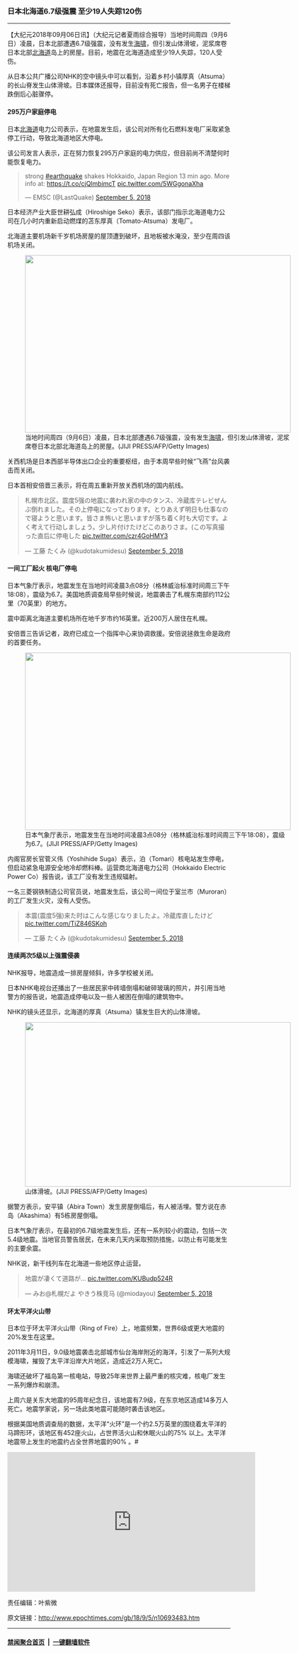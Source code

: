 ### 日本北海道6.7级强震  至少19人失踪120伤
------------------------

<p>【大纪元2018年09月06日讯】（大纪元记者夏雨综合报导）当地时间周四（9月6日）凌晨，日本北部遭遇6.7级强震，没有发生<a href="http://www.epochtimes.com/gb/tag/%E6%B5%B7%E5%95%B8.html">海啸</a>，但引发山体滑坡，泥浆席卷日本北部<a href="http://www.epochtimes.com/gb/tag/%E5%8C%97%E6%B5%B7%E9%81%93.html">北海道</a>岛上的房屋。目前，地震在北海道造成至少19人失踪，120人受伤。</p>
<p>从日本公共广播公司NHK的空中镜头中可以看到，沿着乡村小镇厚真（Atsuma）的长山脊发生山体滑坡。日本媒体还报导，目前没有死亡报告，但一名男子在楼梯跌倒后心脏骤停。</p>
<h4>295万户家庭停电</h4>
<p>日本<a href="http://www.epochtimes.com/gb/tag/%E5%8C%97%E6%B5%B7%E9%81%93.html">北海道</a>电力公司表示，在地震发生后，该公司对所有化石燃料发电厂采取紧急停工行动，导致北海道地区大停电。</p>
<p>该公司发言人表示，正在努力恢复295万户家庭的电力供应，但目前尚不清楚何时能恢复电力。</p>
</p>
<blockquote class="twitter-tweet" data-lang="en">
<p dir="ltr" lang="en">strong <a href="https://twitter.com/hashtag/earthquake?src=hash&amp;ref_src=twsrc%5Etfw">#earthquake</a> shakes Hokkaido, Japan Region 13 min ago. More info at: <a href="https://t.co/cjQlmbimcT">https://t.co/cjQlmbimcT</a> <a href="https://t.co/5WGgonaXha">pic.twitter.com/5WGgonaXha</a></p>
<p>— EMSC (@LastQuake) <a href="https://twitter.com/LastQuake/status/1037405409538134016?ref_src=twsrc%5Etfw">September 5, 2018</a></p></blockquote>
<p><script async src="https://platform.twitter.com/widgets.js" charset="utf-8"></script>
<p>日本经济产业大臣世耕弘成（Hiroshige Seko）表示，该部门指示北海道电力公司在几小时内重新启动燃煤的苫东厚真（Tomato-Atsuma）发电厂。</p>
<p>北海道主要机场新千岁机场房屋的屋顶遭到破坏，且地板被水淹没，至少在周四该机场关闭。</p>
<figure id="attachment_10693997" style="width: 600px" class="wp-caption aligncenter"><a href="http://i.epochtimes.com/assets/uploads/2018/09/GettyImages-1027441862.jpg"><img class="size-large wp-image-10693997" src="http://i.epochtimes.com/assets/uploads/2018/09/GettyImages-1027441862-600x400.jpg" alt="" width="600" height="400" /></a><figcaption class="wp-caption-text">当地时间周四（9月6日）凌晨，日本北部遭遇6.7级强震，没有发生<a href="http://www.epochtimes.com/gb/tag/%E6%B5%B7%E5%95%B8.html">海啸</a>，但引发山体滑坡，泥浆席卷日本北部北海道岛上的房屋。(JIJI PRESS/AFP/Getty Images)</figcaption></figure>
<p>关西机场是日本西部半导体出口企业的重要枢纽，由于本周早些时候“飞燕”台风袭击而关闭。</p>
<p>日本首相安倍晋三表示，将在周五重新开放关西机场的国内航线。</p>
</p>
<blockquote class="twitter-tweet" data-lang="en">
<p dir="ltr" lang="ja">札幌市北区。震度5强の地震に袭われ家の中のタンス、冷蔵库テレビぜんぶ倒れました。その上停电になっております。とりあえず明日も仕事なので寝ようと思います。皆さま怖いと思いますが落ち着く时も大切です。よく考えて行动しましょう。少し片付けたけどこのありさま。(この写真撮った直后に停电した <a href="https://t.co/czr4GoHMY3">pic.twitter.com/czr4GoHMY3</a></p>
<p>— 工藤 たくみ (@kudotakumidesu) <a href="https://twitter.com/kudotakumidesu/status/1037411864236322816?ref_src=twsrc%5Etfw">September 5, 2018</a></p></blockquote>
<p><script async src="https://platform.twitter.com/widgets.js" charset="utf-8"></script>
<h4>一间工厂起火 核电厂停电</h4>
<p>日本气象厅表示，地震发生在当地时间凌晨3点08分（格林威治标准时间周三下午18:08），震级为6.7。美国地质调查局早些时候说，地震袭击了札幌东南部约112公里（70英里）的地方。</p>
<p>震中距离北海道主要机场所在地千岁市约16英里。近200万人居住在札幌。</p>
<p>安倍晋三告诉记者，政府已成立一个指挥中心来协调救援。安倍说拯救生命是政府的首要任务。</p>
<figure id="attachment_10694000" style="width: 600px" class="wp-caption aligncenter"><a href="http://i.epochtimes.com/assets/uploads/2018/09/GettyImages-1027432156.jpg"><img class="size-large wp-image-10694000" src="http://i.epochtimes.com/assets/uploads/2018/09/GettyImages-1027432156-600x400.jpg" alt="" width="600" height="400" /></a><figcaption class="wp-caption-text">日本气象厅表示，地震发生在当地时间凌晨3点08分（格林威治标准时间周三下午18:08），震级为6.7。(JIJI PRESS/AFP/Getty Images)</figcaption></figure>
<p>内阁官房长官菅义伟（Yoshihide Suga）表示，泊（Tomari）核电站发生停电，但启动紧急电源安全地冷却燃料棒。运营商北海道电力公司（Hokkaido Electric Power Co）报告说，该工厂没有发生违规辐射。</p>
<p>一名三菱钢铁制造公司官员说，地震发生后，该公司一间位于室兰市（Muroran）的工厂发生火灾，没有人受伤。</p>
</p>
<blockquote class="twitter-tweet" data-lang="en">
<p dir="ltr" lang="ja">本震(震度5强)来た时はこんな感じなりましたよ。冷蔵库直したけど <a href="https://t.co/TiZ846SKoh">pic.twitter.com/TiZ846SKoh</a></p>
<p>— 工藤 たくみ (@kudotakumidesu) <a href="https://twitter.com/kudotakumidesu/status/1037413925363507200?ref_src=twsrc%5Etfw">September 5, 2018</a></p></blockquote>
<p><script async src="https://platform.twitter.com/widgets.js" charset="utf-8"></script>
<h4>连续两次5级以上强震侵袭</h4>
<p>NHK报导，地震造成一排房屋倾斜，许多学校被关闭。</p>
<p>日本NHK电视台还播出了一些居民家中砖墙倒塌和破碎玻璃的照片，并引用当地警方的报告说，地震造成停电以及一些人被困在倒塌的建筑物中。</p>
<p>NHK的镜头还显示，北海道的厚真（Atsuma）镇发生巨大的山体滑坡。</p>
<figure id="attachment_10694001" style="width: 600px" class="wp-caption aligncenter"><a href="http://i.epochtimes.com/assets/uploads/2018/09/GettyImages-1027441872.jpg"><img class="size-large wp-image-10694001" src="http://i.epochtimes.com/assets/uploads/2018/09/GettyImages-1027441872-600x371.jpg" alt="" width="600" height="371" /></a><figcaption class="wp-caption-text">山体滑坡。(JIJI PRESS/AFP/Getty Images)</figcaption></figure>
<p>据警方表示，安平镇（Abira Town）发生房屋倒塌后，有人被活埋。警方说在赤岛（Akashima）有5栋房屋倒塌。</p>
<p>日本气象厅表示，在最初的6.7级地震发生后，还有一系列较小的震动，包括一次5.4级地震。当地官员警告居民，在未来几天内采取预防措施，以防止有可能发生的主要余震。</p>
<p>NHK说，新干线列车在北海道一些地区停止运营。<br />
</p>
<blockquote class="twitter-tweet" data-lang="en">
<p dir="ltr" lang="ja">地震が凄くて道路が… <a href="https://t.co/KUBudp524R">pic.twitter.com/KUBudp524R</a></p>
<p>— みお@札幌だよ やきう株竞马 (@miodayou) <a href="https://twitter.com/miodayou/status/1037409409075269632?ref_src=twsrc%5Etfw">September 5, 2018</a></p></blockquote>
<p><script async src="https://platform.twitter.com/widgets.js" charset="utf-8"></script></p>
<h4>环太平洋火山带</h4>
<p>日本位于环太平洋火山带（Ring of Fire）上，地震频繁，世界6级或更大地震的20%发生在这里。</p>
<p>2011年3月11日，9.0级地震袭击北部城市仙台海岸附近的海洋，引发了一系列大规模海啸，摧毁了太平洋沿岸大片地区，造成近2万人死亡。</p>
<p>海啸还破坏了福岛第一核电站，导致25年来世界上最严重的核灾难，核电厂发生一系列爆炸和崩溃。</p>
<p>上周六是关东大地震的95周年纪念日，该地震有7.9级，在东京地区造成14多万人死亡。地震学家说，另一场此类地震可能随时袭击该地区。</p>
<p>根据美国地质调查局的数据，太平洋“火环”是一个约2.5万英里的围绕着太平洋的马蹄形环，该地区有452座火山，占世界活火山和休眠火山的75% 以上。太平洋地震带上发生的地震约占全世界地震的90% 。#</p>
<p><iframe src="https://www.youtube.com/embed/Pit3sD8AIQQ?rel=0" width="560" height="315" frameborder="0" allowfullscreen="allowfullscreen"></iframe></p>
<p>责任编辑：叶紫微</p>

原文链接：http://www.epochtimes.com/gb/18/9/5/n10693483.htm


------------------------
#### [禁闻聚合首页](https://github.com/gfw-breaker/banned-news/blob/master/README.md) &nbsp;|&nbsp;  [一键翻墙软件](https://github.com/gfw-breaker/nogfw/blob/master/README.md)